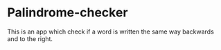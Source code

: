 # Palindrome-checker
This is an app which check if a word is written the same way backwards and to the right.
